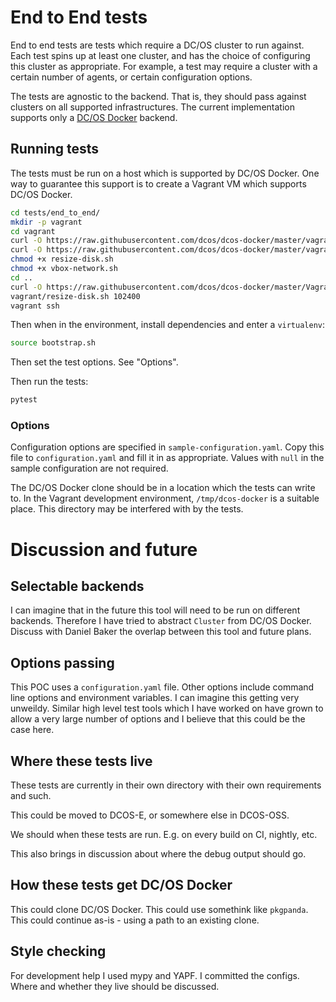 # End to End tests

End to end tests are tests which require a DC/OS cluster to run against.
Each test spins up at least one cluster, and has the choice of configuring this cluster as appropriate.
For example, a test may require a cluster with a certain number of agents, or certain configuration options.

The tests are agnostic to the backend.
That is, they should pass against clusters on all supported infrastructures.
The current implementation supports only a [DC/OS Docker](https://github.com/dcos/dcos-docker) backend.

## Running tests

The tests must be run on a host which is supported by DC/OS Docker.
One way to guarantee this support is to create a Vagrant VM which supports DC/OS Docker.

```sh
cd tests/end_to_end/
mkdir -p vagrant
cd vagrant
curl -O https://raw.githubusercontent.com/dcos/dcos-docker/master/vagrant/resize-disk.sh
curl -O https://raw.githubusercontent.com/dcos/dcos-docker/master/vagrant/vbox-network.sh
chmod +x resize-disk.sh
chmod +x vbox-network.sh
cd ..
curl -O https://raw.githubusercontent.com/dcos/dcos-docker/master/Vagrantfile
vagrant/resize-disk.sh 102400
vagrant ssh
```

Then when in the environment, install dependencies and enter a `virtualenv`:

```sh
source bootstrap.sh
```

Then set the test options.
See "Options".

Then run the tests:

```sh
pytest
```

### Options

Configuration options are specified in `sample-configuration.yaml`.
Copy this file to `configuration.yaml` and fill it in as appropriate.
Values with `null` in the sample configuration are not required.

The DC/OS Docker clone should be in a location which the tests can write to.
In the Vagrant development environment, `/tmp/dcos-docker` is a suitable place.
This directory may be interfered with by the tests.


# Discussion and future

## Selectable backends

I can imagine that in the future this tool will need to be run on different backends.
Therefore I have tried to abstract `Cluster` from DC/OS Docker.
Discuss with Daniel Baker the overlap between this tool and future plans.

## Options passing

This POC uses a `configuration.yaml` file.
Other options include command line options and environment variables.
I can imagine this getting very unweildy.
Similar high level test tools which I have worked on have grown to allow a very large number of options and I believe that this could be the case here.

## Where these tests live

These tests are currently in their own directory with their own requirements and such.

This could be moved to DCOS-E, or somewhere else in DCOS-OSS.

We should when these tests are run.
E.g. on every build on CI, nightly, etc.

This also brings in discussion about where the debug output should go.

## How these tests get DC/OS Docker

This could clone DC/OS Docker.
This could use somethink like `pkgpanda`.
This could continue as-is - using a path to an existing clone.

## Style checking

For development help I used mypy and YAPF.
I committed the configs.
Where and whether they live should be discussed.
